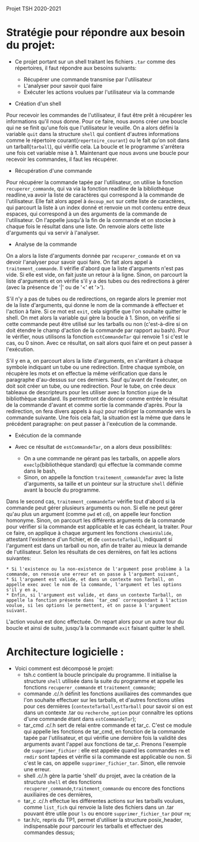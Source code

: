 Projet TSH 2020-2021
# Stratégie pour répondre aux besoin du projet:
* Ce projet portant sur un shell traitant les fichiers `.tar` comme des répertoires, il faut répondre aux besoins suivants:
	* Récupérer une commande transmise par l'utilisateur
	* L'analyser pour savoir quoi faire
	* Exécuter les actions voulues par l'utilisateur via la commande


* Création d'un shell

Pour recevoir les commandes de l'utilisateur, il faut être prêt à récupérer les informations qu'il nous donne. Pour ce faire, nous avons créer une boucle qui ne se finit qu'une fois que l'utilisateur le veuille. On a alors défini la variable `quit` dans la structure `shell` qui contient d'autres informations comme le répertoire courant(`repertoire_courant`) ou le fait qu'on soit dans un tarball(`tarball`), qui vérifie cela. La boucle et le programme s'arrêtera une fois cet variable mise à 1. Maintenant que nous avons une boucle pour recevoir les commandes, il faut les récupérer.


* Récupération d'une commande

Pour récupérer la commande tapée par l'utilisateur, on utilise la fonction `recuperer_commande`, qui va via la fonction readline de la bibliothèque readline,va avoir la liste de caractères qui correspond à la commande de l'utilisateur. Elle fait alors appel à `decoup_mot` sur cette liste de caractères, qui parcourt la liste à un index donné et renvoie un mot contenu entre deux espaces, qui correspond à un des arguments de la commande de l'utilisateur. On l'appelle jusqu'à la fin de la commande et on stocke à chaque fois le résultat dans une liste. On renvoie alors cette liste d'arguments qui va servir à l'analyser.


* Analyse de la commande

On a alors la liste d'arguments donnée par `recuperer_commande` et on va devoir l'analyser pour savoir quoi faire. On fait alors appel à `traitement_commande`. Il vérifie d'abord que la liste d'arguments n'est pas vide. Si elle est vide, on fait juste un retour à la ligne. Sinon, on parcourt la liste d'arguments et on vérifie s'il y a des tubes ou des redirections à gérer (avec la présence de '|' ou de '<' et '>').

S'il n'y a pas de tubes ou de redirections, on regarde alors le premier mot de la liste d'arguments, qui donne le nom de la commande à effectuer et l'action à faire. Si ce mot est `exit`, cela signifie que l'on souhaite quitter le shell. On met alors la variable qui gère la boucle à 1. Sinon, on vérifie si cette commande peut être utilisé sur les tarballs ou non (c'est-à-dire si on doit étendre le champ d'action de la commande par rapport au bash). Pour le vérifier, nous utilisons la fonction `estCommandeTar` qui renvoie 1 si c'est le cas, ou 0 sinon. Avec ce résultat, on sait alors quoi faire et on peut passer à l'exécution.

S'il y en a, on parcourt alors la liste d'arguments, en s'arrêtant à chaque symbole indiquant un tube ou une redirection. Entre chaque symbole, on récupère les mots et on effectue la même vérification que dans le paragraphe d'au-dessus sur ces derniers. Sauf qu'avant de l'exécuter, on doit soit créer un tube, ou une redirection. Pour le tube, on crée deux tableaux de descripteurs pour les utiliser avec la fonction `pipe` de la bibliothèque standard. Ils permettront de donner comme entrée le résultat de la commande d'avant et comme sortie la commande d'après. Pour la redirection, on fera divers appels à `dup2` pour rediriger la commande vers la commande suivante. Une fois cela fait, la situation est la même que dans le précédent paragraphe: on peut passer à l'exécution de la commande.


* Exécution de la commande

* Avec ce résultat de `estCommandeTar`, on a alors deux possibilités:
	* On a une commande ne gérant pas les tarballs, on appelle alors `execlp`(bibliothèque standard) qui effectue la commande comme dans le bash,
	* Sinon, on appelle la fonction `traitement_commandeTar` avec la liste d'arguments, sa taille et un pointeur sur la structure `shell` définie avant la boucle du programme.

Dans le second cas, `traitement_commandeTar` vérifie tout d'abord si la commande peut gérer plusieurs arguments ou non. Si elle ne peut gérer qu'au plus un argument (comme `pwd` et `cd`), on appelle leur fonction homonyme. Sinon, on parcourt les différents arguments de la commande pour vérifier si la commande est applicable et le cas échéant, la traiter. Pour ce faire, on applique à chaque argument les fonctions `cheminValide`, attestant l'existence d'un fichier, et de `contexteTarball`, indiquant si l'argument est dans un tarball ou non,
afin de traiter au mieux la demande de l'utilisateur. Selon les résultats de ces dernières, on fait les actions suivantes:

	* Si l'existence ou la non-existence de l'argument pose problème à la commande, on renvoie une erreur et on passe à l'argument suivant,
	* Si l'argument est valide, et dans un contexte non Tarball, on appelle exec avec le nom de la commande, l'argument et les options s'il y en a,
	* Enfin, si l'argument est valide, et dans un contexte Tarball, on appelle la fonction présente dans `tar_cmd` correspondant à l'action voulue, si les options le permettent, et on passe à l'argument suivant.  


L'action voulue est donc effectuée. On repart alors pour un autre tour du boucle et ainsi de suite, jusqu'à la commande `exit` faisant quitter le shell.


# Architecture logicielle :

* Voici comment est décomposé le projet:
	* tsh.c contient la boucle principale du programme. Il initialise la structure `shell` utilisée dans la suite du programme et appelle les fonctions `recuperer_commande` et `traitement_commande`;
	* commande .c/.h définit les fonctions auxiliaires des commandes que l'on souhaite effectuer sur les tarballs, et d'autres fonctions utiles pour ces dernières (`contexteTarball`,`estTarball` pour savoir si on est dans un contexte .tar ou `recherche_option` pour connaître les options d'une commande étant dans `estCommandeTar`);
	* tar_cmd .c/.h sert de relai entre commande et tar_c. C'est ce module qui appelle les fonctions de tar_cmd, en fonction de la commande tapée par l'utilisateur, et qui vérifie une dernière fois la validité des arguments avant l'appel aux fonctions de tar_c. Prenons l'exemple de `supprimer_fichier` : elle est appelée quand les commandes `rm` et `rmdir` sont tapées et vérifie si la commande est applicable ou non. Si c'est le cas, on appelle `supprimer_fichier_tar`. Sinon, elle renvoie une erreur.
	* shell .c/.h gère la partie 'shell' du projet, avec la création de la structure `shell` et des fonctions `recuperer_commande`,`traitement_commande` ou encore des fonctions auxiliaires de ces dernières,
	* tar_c .c/.h effectue les différentes actions sur les tarballs voulues, comme `list_fich` qui renvoie la liste des fichiers dans un .tar pouvant être utile pour `ls` ou encore `supprimer_fichier_tar` pour `rm`;
	* tar.h/c, repris du TP1, permet d'utiliser la structure posix_header, indispensable pour parcourir les tarballs et effectuer des commandes dessus;
